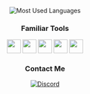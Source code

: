 <div align="center">

![Most Used Languages](https://github-readme-stats.vercel.app/api/top-langs/?username=rdevneo&layout=compact&theme=dark)

### Familiar Tools
<img src="https://img.icons8.com/?size=100&id=F6H2fsqXKBwH&format=png&color=000000" width="32"/> <img src="https://img.icons8.com/?size=100&id=zfHRZ6i1Wg0U&format=png&color=000000" width="32"/> <img src="https://img.icons8.com/?size=100&id=DiGZkjCzyZXn&format=png&color=000000" width="32"/> <img src="https://img.icons8.com/?size=100&id=9OGIyU8hrxW5&format=png&color=000000" width="32"/> <img src="https://img.icons8.com/?size=100&id=lm7emUJqrpOM&format=png&color=000000" width="32"/>

### Contact Me
[![Discord](https://img.shields.io/badge/rdevneo-%235865F2.svg?style=for-the-badge&logo=discord&logoColor=white)](https://discord.com/users/1402110464430706781)

<div>
